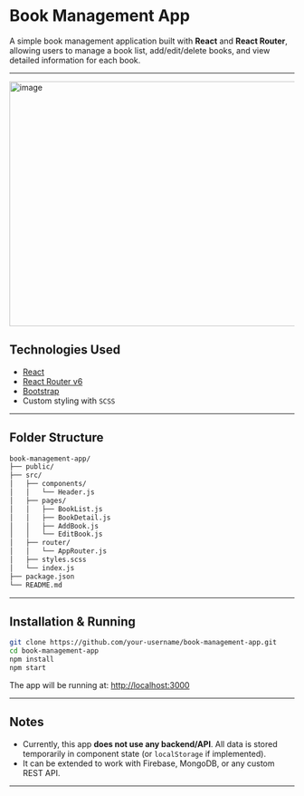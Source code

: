 # Book Management App

A simple book management application built with **React** and **React Router**, allowing users to manage a book list, add/edit/delete books, and view detailed information for each book.

---
<img width="692" height="432" alt="image" src="https://github.com/user-attachments/assets/c58f158c-aab5-4b18-9d75-4082412fe1e8" />

## Technologies Used

- [React](https://reactjs.org/)
- [React Router v6](https://reactrouter.com/en/main)
- [Bootstrap](https://getbootstrap.com/)
- Custom styling with `SCSS`

---

## Folder Structure

```bash
book-management-app/
├── public/
├── src/
│   ├── components/
│   │   └── Header.js
│   ├── pages/
│   │   ├── BookList.js
│   │   ├── BookDetail.js
│   │   ├── AddBook.js
│   │   └── EditBook.js
│   ├── router/
│   │   └── AppRouter.js
│   ├── styles.scss
│   └── index.js
├── package.json
└── README.md
```

---

## Installation & Running

```bash
git clone https://github.com/your-username/book-management-app.git
cd book-management-app
npm install
npm start
```

The app will be running at: [http://localhost:3000](http://localhost:3000)

---

## Notes

- Currently, this app **does not use any backend/API**. All data is stored temporarily in component state (or `localStorage` if implemented).
- It can be extended to work with Firebase, MongoDB, or any custom REST API.

---


